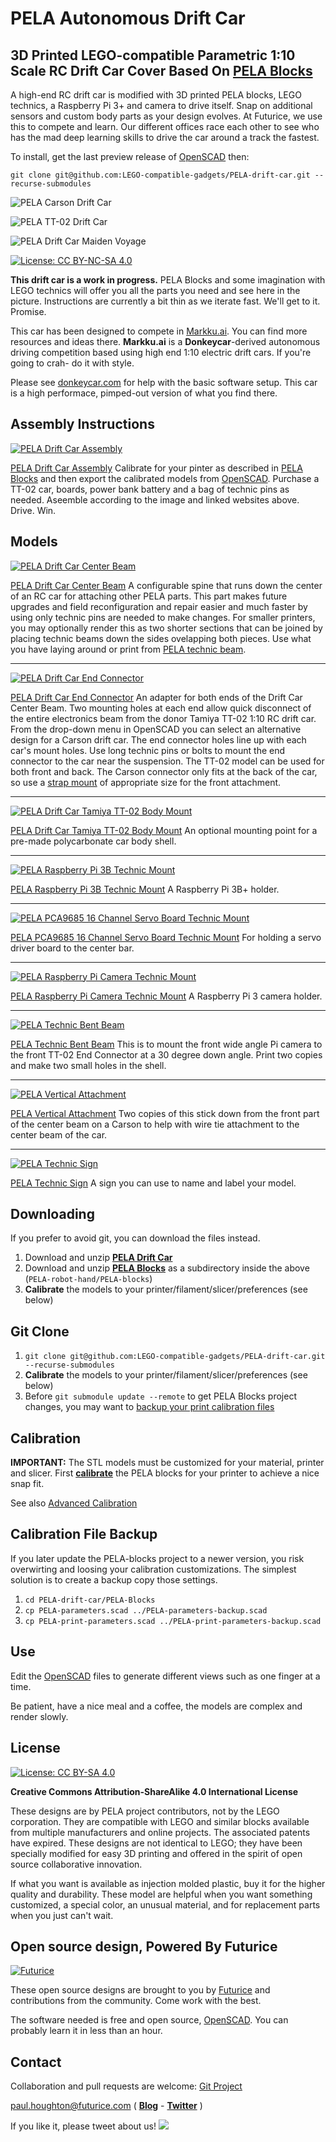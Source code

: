 # PELA Autonomous Drift Car
## 3D Printed LEGO-compatible Parametric 1:10 Scale RC Drift Car Cover Based On [PELA Blocks](http://pelablocks.org)

A high-end RC drift car is modified with 3D printed PELA blocks, LEGO technics, a Raspberry Pi 3+ and camera to drive itself. Snap on additional sensors and custom body parts as your design evolves. At Futurice, we use this to compete and learn. Our different offices race each other to see who has the mad deep learning skills to drive the car around a track the fastest.

To install, get the last preview release of [OpenSCAD](https://www.openscad.org/) then:

`git clone git@github.com:LEGO-compatible-gadgets/PELA-drift-car.git --recurse-submodules`

![PELA Carson Drift Car](images/pela-drift-car.jpg)

![PELA TT-02 Drift Car](images/pela-drift-car-top.jpg)

![PELA Drift Car Maiden Voyage](images/DonkeyCar-Maiden-Voyage.gif)

[![License: CC BY-NC-SA 4.0](https://img.shields.io/badge/License-CC%20BY--NC--SA%204.0-lightgrey.svg)](https://creativecommons.org/licenses/by-nc-sa/4.0/)

**This drift car is a work in progress.** PELA Blocks and some imagination with LEGO technics will offer you all the parts you need and see here in the picture. Instructions are currently a bit thin as we iterate fast. We'll get to it. Promise.

This car has been designed to compete in [Markku.ai](https://markku.ai/). You can find more resources and ideas there. **Markku.ai** is a **Donkeycar**-derived autonomous driving competition based using high end 1:10 electric drift cars. If you're going to crah- do it with style.

Please see [donkeycar.com](http://www.donkeycar.com/) for help with the basic software setup. This car is a high performace, pimped-out version of what you find there.



## Assembly Instructions

[![PELA Drift Car Assembly](images/PELA-drift-car-assembly.png)](https://github.com/LEGO-compatible-gadgets/PELA-drift-car/blob/master/PELA-drift-car-assembly.stl)

[PELA Drift Car Assembly](https://github.com/LEGO-compatible-gadgets/PELA-drift-car/blob/master/PELA-drift-car-assembly.stl) Calibrate for your pinter as described in [PELA Blocks](https://pelablocks.org) and then export the calibrated models from [OpenSCAD](https://www.openscad.org/). Purchase a TT-02 car, boards, power bank battery and a bag of technic pins as needed. Aseemble according to the image and linked websites above. Drive. Win. 


## Models

[![PELA Drift Car Center Beam](images/PELA-drift-car-center-beam.png)](https://github.com/LEGO-compatible-gadgets/PELA-drift-car/blob/master/PELA-drift-car-center-beam.stl)

[PELA Drift Car Center Beam](https://github.com/LEGO-compatible-gadgets/PELA-drift-car/blob/master/PELA-drift-car-center-beam.stl) A configurable spine that runs down the center of an RC car for attaching other PELA parts. This part makes future upgrades and field reconfiguration and repair easier and much faster by using only technic pins are needed to make changes. For smaller printers, you may optionally render this as two shorter sections that can be joined by placing technic beams down the sides ovelapping both pieces. Use what you have laying around or print from [PELA technic beam](https://pelablocks.org).

___

[![PELA Drift Car End Connector](images/PELA-drift-car-end-connector.png)](https://github.com/LEGO-compatible-gadgets/PELA-drift-car/blob/master/PELA-drift-car-end-connector.stl)

[PELA Drift Car End Connector](https://github.com/LEGO-compatible-gadgets/PELA-drift-car/blob/master/PELA-drift-car-end-connector.stl) An adapter for both ends of the Drift Car Center Beam. Two mounting holes at each end allow quick disconnect of the entire electronics beam from the donor Tamiya TT-02 1:10 RC drift car. From the drop-down menu in OpenSCAD you can select an alternative design for a Carson drift car. The end connector holes line up with each car's mount holes. Use long technic pins or bolts to mount the end connector to the car near the suspension. The TT-02 model can be used for both front and back. The Carson connector only fits at the back of the car, so use a [strap mount](https://github.com/LEGO-compatible-gadgets/PELA-parametric-blocks/blob/master/PELA-strap-mount.stl) of appropriate size for the front attachment.

___

[![PELA Drift Car Tamiya TT-02 Body Mount](images/PELA-body-mount.png)](https://github.com/LEGO-compatible-gadgets/PELA-drift-car/blob/master/PELA-body-mount.stl)

[PELA Drift Car Tamiya TT-02 Body Mount](https://github.com/LEGO-compatible-gadgets/PELA-drift-car/blob/master/PELA-body-mount.stl) An optional mounting point for a pre-made polycarbonate car body shell.

___

[![PELA Raspberry Pi 3B Technic Mount](https://pelablocks.org/technic-mount/PELA-raspberry-pi3-technic-mount.png)](https://github.com/LEGO-compatible-gadgets/PELA-parametric-blocks/blob/master/technic-mount/PELA-raspberry-pi3-technic-mount.stl)

[PELA Raspberry Pi 3B Technic Mount](https://github.com/LEGO-compatible-gadgets/PELA-parametric-blocks/blob/master/technic-mount/PELA-raspberry-pi3-technic-mount.stl) A Raspberry Pi 3B+ holder.

___

[![PELA PCA9685 16 Channel Servo Board Technic Mount](https://pelablocks.org/technic-mount/PELA-pca9685-servo-board-technic-mount.png)](https://github.com/LEGO-compatible-gadgets/PELA-parametric-blocks/blob/master/technic-mount/PELA-pca9685-servo-board-technic-mount.stl)

[PELA PCA9685 16 Channel Servo Board Technic Mount](https://github.com/LEGO-compatible-gadgets/PELA-parametric-blocks/blob/master/technic-mount/PELA-pca9685-servo-board-technic-mount.stl) For holding a servo driver board to the center bar.

___

[![PELA Raspberry Pi Camera Technic Mount](https://pelablocks.org/technic-mount/PELA-raspberry-pi-camera-technic-mount.png)](https://github.com/LEGO-compatible-gadgets/PELA-parametric-blocks/blob/master/technic-mount/PELA-raspberry-pi-camera-technic-mount.stl)

[PELA Raspberry Pi Camera Technic Mount](https://github.com/LEGO-compatible-gadgets/PELA-parametric-blocks/blob/master/technic-mount/PELA-raspberry-pi-camera-technic-mount.stl) A Raspberry Pi 3 camera holder.

___

[![PELA Technic Bent Beam](images/PELA-technic-bent-beam.png)](https://github.com/LEGO-compatible-gadgets/PELA-drift-car/blob/master/PELA-technic-bent-beam.stl)

[PELA Technic Bent Beam](https://github.com/LEGO-compatible-gadgets/PELA-drift-car/blob/master/PELA-technic-bent-beam.stl) This is to mount the front wide angle Pi camera to the front TT-02 End Connector at a 30 degree down angle. Print two copies and make two small holes in the shell.

___

[![PELA Vertical Attachment](images/PELA-carson-front-vertical-attachment.png)](https://github.com/LEGO-compatible-gadgets/PELA-drift-car/blob/master/PELA-carson-front-vertical-attachment.stl)

[PELA Vertical Attachment](https://github.com/LEGO-compatible-gadgets/PELA-drift-car/blob/master/PELA-carson-front-vertical-attachment.stl) Two copies of this stick down from the front part of the center beam on a Carson to help with wire tie attachment to the center beam of the car.

___

[![PELA Technic Sign](https://pelablocks.org/sign/PELA-technic-sign.png)](https://github.com/LEGO-compatible-gadgets/PELA-parametric-blocks/blob/master/sign/PELA-technic-sign.stl)

[PELA Technic Sign](https://github.com/LEGO-compatible-gadgets/PELA-parametric-blocks/blob/master/sign/PELA-technic-sign.stl) A sign you can use to name and label your model.


## Downloading

If you prefer to avoid git, you can download the files instead.

1. Download and unzip **[PELA Drift Car](https://github.com/LEGO-Prototypes/PELA-drift-car/archive/master.zip)**
1. Download and unzip **[PELA Blocks](https://github.com/LEGO-Prototypes/PELA-blocks/archive/master.zip)** as a subdirectory inside the above (`PELA-robot-hand/PELA-blocks`)
1. **Calibrate** the models to your printer/filament/slicer/preferences (see below)

## Git Clone

1. `git clone git@github.com:LEGO-compatible-gadgets/PELA-drift-car.git --recurse-submodules`
1. **Calibrate** the models to your printer/filament/slicer/preferences (see below)
1. Before `git submodule update --remote` to get PELA Blocks project changes, you may want to [backup your print calibration files](http://pelablocks.org/#calibration-file-backup)

## Calibration

**IMPORTANT:** The STL models must be customized for your material, printer and slicer. First **[calibrate](http://pelablocks.org/#calibrate)** the PELA blocks for your printer to achieve a nice snap fit.

See also [Advanced Calibration](http://pelablocks.org/ADVANCED-CALIBRATION)

## Calibration File Backup

If you later update the PELA-blocks project to a newer version, you risk overwirting and loosing your calibration customizations. The simplest solution is to create a backup copy those settings.

1. `cd PELA-drift-car/PELA-Blocks`
1. `cp PELA-parameters.scad ../PELA-parameters-backup.scad`
1. `cp PELA-print-parameters.scad ../PELA-print-parameters-backup.scad`

## Use

Edit the [OpenSCAD](http://www.openscad.org/) files to generate different views such as one finger at a time.

Be patient, have a nice meal and a coffee, the models are complex and render slowly.

## License

[![License: CC BY-SA 4.0](https://licensebuttons.net/l/by-sa/3.0/88x31.png)](https://creativecommons.org/licenses/by-sa/4.0/)

**Creative Commons Attribution-ShareAlike 4.0 International License**

These designs are by PELA project contributors, not by the LEGO corporation. They are compatible with LEGO and similar blocks available from multiple manufacturers and online projects. The associated patents have expired. These designs are not identical to LEGO; they have been specially modified for easy 3D printing and offered in the spirit of open source collaborative innovation.

If what you want is available as injection molded plastic, buy it for the higher quality and durability. These model are helpful when you want something customized, a special color, an unusual material, and for replacement parts when you just can't wait.

## Open source design, Powered By Futurice

[![Futurice](images/futurice-logo.jpg)](https://futurice.com)

These open source designs are brought to you by [Futurice](http://futurice.com) and contributions from the community. Come work with the best.

The software needed is free and open source, [OpenSCAD](http://www.openscad.org/). You can probably learn it in less than an hour.

## Contact

Collaboration and pull requests are welcome: [Git Project](https://github.com/LEGO-Prototypes/PELA-drift-car)

paul.houghton@futurice.com ( **[Blog](https://medium.com/@paulhoughton)** - **[Twitter](https://twitter.com/mobile_rat)** )

If you like it, please tweet about us! [<img src="images/share-twitter-button.jpg">](https://twitter.com/intent/tweet?screen_name=mobile_rat&hashtags=PELAblocks&related=mobile_rat&text=3D%20printed%20LEGO%20drift%20car%20shell&tw_p=tweetbutton&url=http%3A%2F%2Fdriftcar.pelablocks.org)
